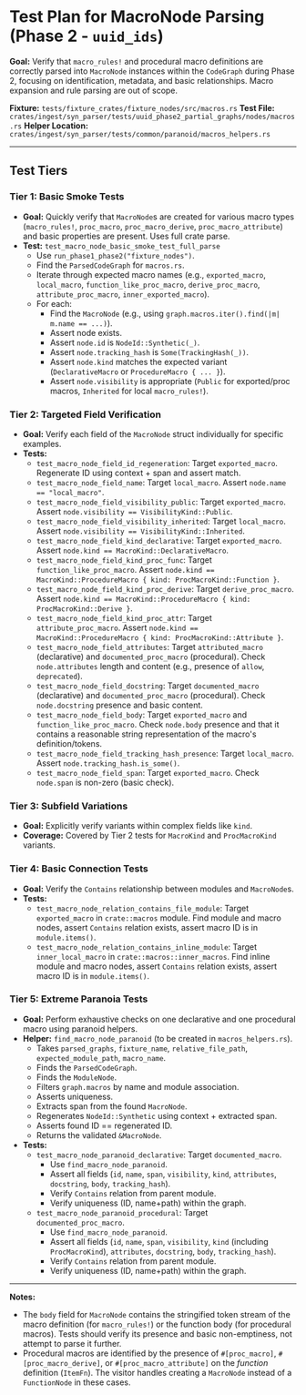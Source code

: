 # Test Plan for MacroNode Parsing (Phase 2 - `uuid_ids`)

**Goal:** Verify that `macro_rules!` and procedural macro definitions are correctly parsed into `MacroNode` instances within the `CodeGraph` during Phase 2, focusing on identification, metadata, and basic relationships. Macro expansion and rule parsing are out of scope.

**Fixture:** `tests/fixture_crates/fixture_nodes/src/macros.rs`
**Test File:** `crates/ingest/syn_parser/tests/uuid_phase2_partial_graphs/nodes/macros.rs`
**Helper Location:** `crates/ingest/syn_parser/tests/common/paranoid/macros_helpers.rs`

---

## Test Tiers

### Tier 1: Basic Smoke Tests

*   **Goal:** Quickly verify that `MacroNode`s are created for various macro types (`macro_rules!`, `proc_macro`, `proc_macro_derive`, `proc_macro_attribute`) and basic properties are present. Uses full crate parse.
*   **Test:** `test_macro_node_basic_smoke_test_full_parse`
    *   Use `run_phase1_phase2("fixture_nodes")`.
    *   Find the `ParsedCodeGraph` for `macros.rs`.
    *   Iterate through expected macro names (e.g., `exported_macro`, `local_macro`, `function_like_proc_macro`, `derive_proc_macro`, `attribute_proc_macro`, `inner_exported_macro`).
    *   For each:
        *   Find the `MacroNode` (e.g., using `graph.macros.iter().find(|m| m.name == ...)`).
        *   Assert node exists.
        *   Assert `node.id` is `NodeId::Synthetic(_)`.
        *   Assert `node.tracking_hash` is `Some(TrackingHash(_))`.
        *   Assert `node.kind` matches the expected variant (`DeclarativeMacro` or `ProcedureMacro { ... }`).
        *   Assert `node.visibility` is appropriate (`Public` for exported/proc macros, `Inherited` for local `macro_rules!`).

### Tier 2: Targeted Field Verification

*   **Goal:** Verify each field of the `MacroNode` struct individually for specific examples.
*   **Tests:**
    *   `test_macro_node_field_id_regeneration`: Target `exported_macro`. Regenerate ID using context + span and assert match.
    *   `test_macro_node_field_name`: Target `local_macro`. Assert `node.name == "local_macro"`.
    *   `test_macro_node_field_visibility_public`: Target `exported_macro`. Assert `node.visibility == VisibilityKind::Public`.
    *   `test_macro_node_field_visibility_inherited`: Target `local_macro`. Assert `node.visibility == VisibilityKind::Inherited`.
    *   `test_macro_node_field_kind_declarative`: Target `exported_macro`. Assert `node.kind == MacroKind::DeclarativeMacro`.
    *   `test_macro_node_field_kind_proc_func`: Target `function_like_proc_macro`. Assert `node.kind == MacroKind::ProcedureMacro { kind: ProcMacroKind::Function }`.
    *   `test_macro_node_field_kind_proc_derive`: Target `derive_proc_macro`. Assert `node.kind == MacroKind::ProcedureMacro { kind: ProcMacroKind::Derive }`.
    *   `test_macro_node_field_kind_proc_attr`: Target `attribute_proc_macro`. Assert `node.kind == MacroKind::ProcedureMacro { kind: ProcMacroKind::Attribute }`.
    *   `test_macro_node_field_attributes`: Target `attributed_macro` (declarative) and `documented_proc_macro` (procedural). Check `node.attributes` length and content (e.g., presence of `allow`, `deprecated`).
    *   `test_macro_node_field_docstring`: Target `documented_macro` (declarative) and `documented_proc_macro` (procedural). Check `node.docstring` presence and basic content.
    *   `test_macro_node_field_body`: Target `exported_macro` and `function_like_proc_macro`. Check `node.body` presence and that it contains a reasonable string representation of the macro's definition/tokens.
    *   `test_macro_node_field_tracking_hash_presence`: Target `local_macro`. Assert `node.tracking_hash.is_some()`.
    *   `test_macro_node_field_span`: Target `exported_macro`. Check `node.span` is non-zero (basic check).

### Tier 3: Subfield Variations

*   **Goal:** Explicitly verify variants within complex fields like `kind`.
*   **Coverage:** Covered by Tier 2 tests for `MacroKind` and `ProcMacroKind` variants.

### Tier 4: Basic Connection Tests

*   **Goal:** Verify the `Contains` relationship between modules and `MacroNode`s.
*   **Tests:**
    *   `test_macro_node_relation_contains_file_module`: Target `exported_macro` in `crate::macros` module. Find module and macro nodes, assert `Contains` relation exists, assert macro ID is in `module.items()`.
    *   `test_macro_node_relation_contains_inline_module`: Target `inner_local_macro` in `crate::macros::inner_macros`. Find inline module and macro nodes, assert `Contains` relation exists, assert macro ID is in `module.items()`.

### Tier 5: Extreme Paranoia Tests

*   **Goal:** Perform exhaustive checks on one declarative and one procedural macro using paranoid helpers.
*   **Helper:** `find_macro_node_paranoid` (to be created in `macros_helpers.rs`).
    *   Takes `parsed_graphs`, `fixture_name`, `relative_file_path`, `expected_module_path`, `macro_name`.
    *   Finds the `ParsedCodeGraph`.
    *   Finds the `ModuleNode`.
    *   Filters `graph.macros` by name and module association.
    *   Asserts uniqueness.
    *   Extracts span from the found `MacroNode`.
    *   Regenerates `NodeId::Synthetic` using context + extracted span.
    *   Asserts found ID == regenerated ID.
    *   Returns the validated `&MacroNode`.
*   **Tests:**
    *   `test_macro_node_paranoid_declarative`: Target `documented_macro`.
        *   Use `find_macro_node_paranoid`.
        *   Assert all fields (`id`, `name`, `span`, `visibility`, `kind`, `attributes`, `docstring`, `body`, `tracking_hash`).
        *   Verify `Contains` relation from parent module.
        *   Verify uniqueness (ID, name+path) within the graph.
    *   `test_macro_node_paranoid_procedural`: Target `documented_proc_macro`.
        *   Use `find_macro_node_paranoid`.
        *   Assert all fields (`id`, `name`, `span`, `visibility`, `kind` (including `ProcMacroKind`), `attributes`, `docstring`, `body`, `tracking_hash`).
        *   Verify `Contains` relation from parent module.
        *   Verify uniqueness (ID, name+path) within the graph.

---
**Notes:**
*   The `body` field for `MacroNode` contains the stringified token stream of the macro definition (for `macro_rules!`) or the function body (for procedural macros). Tests should verify its presence and basic non-emptiness, not attempt to parse it further.
*   Procedural macros are identified by the presence of `#[proc_macro]`, `#[proc_macro_derive]`, or `#[proc_macro_attribute]` on the *function* definition (`ItemFn`). The visitor handles creating a `MacroNode` instead of a `FunctionNode` in these cases.
